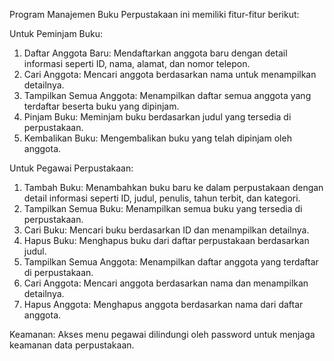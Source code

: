 Program Manajemen Buku Perpustakaan ini memiliki fitur-fitur berikut:  

Untuk Peminjam Buku:
1. Daftar Anggota Baru: Mendaftarkan anggota baru dengan detail informasi seperti ID, nama, alamat, dan nomor telepon.  
2. Cari Anggota: Mencari anggota berdasarkan nama untuk menampilkan detailnya.  
3. Tampilkan Semua Anggota: Menampilkan daftar semua anggota yang terdaftar beserta buku yang dipinjam.  
4. Pinjam Buku: Meminjam buku berdasarkan judul yang tersedia di perpustakaan.  
5. Kembalikan Buku: Mengembalikan buku yang telah dipinjam oleh anggota.  

Untuk Pegawai Perpustakaan:
1. Tambah Buku: Menambahkan buku baru ke dalam perpustakaan dengan detail informasi seperti ID, judul, penulis, tahun terbit, dan kategori.  
2. Tampilkan Semua Buku: Menampilkan semua buku yang tersedia di perpustakaan.  
3. Cari Buku: Mencari buku berdasarkan ID dan menampilkan detailnya.  
4. Hapus Buku: Menghapus buku dari daftar perpustakaan berdasarkan judul.  
5. Tampilkan Semua Anggota: Menampilkan daftar anggota yang terdaftar di perpustakaan.  
6. Cari Anggota: Mencari anggota berdasarkan nama dan menampilkan detailnya.  
7. Hapus Anggota: Menghapus anggota berdasarkan nama dari daftar anggota.  

Keamanan:
Akses menu pegawai dilindungi oleh password untuk menjaga keamanan data perpustakaan.